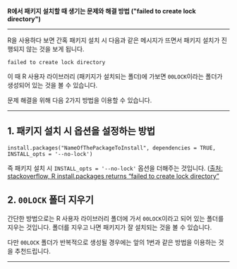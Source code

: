 __R에서 패키지 설치할 때 생기는 문제와 해결 방법 ("failed to create lock directory")__

------

R을 사용하다 보면 간혹 패키지 설치 시 다음과 같은 메시지가 뜨면서 패키지 설치가 진행되지 않는 것을 보게 됩니다.

`failed to create lock directory`

이 때 R 사용자 라이브러리 (패키지가 설치되는 폴더)에 가보면 `00LOCK`이라는 폴더가 생성되어 있는 것을 볼 수 있습니다.

문제 해결을 위해 다음 2가지 방법을 이용할 수 있습니다.

------

## 1. 패키지 설치 시 옵션을 설정하는 방법

`install.packages("NameOfThePackageToInstall", dependencies = TRUE, INSTALL_opts = '--no-lock')`

즉 패키지 설치 시 `INSTALL_opts = '--no-lock'` 옵션을 더해주는 것입니다.
([출처: stackoverflow, R install.packages returns “failed to create lock directory”](https://stackoverflow.com/questions/14382209/r-install-packages-returns-failed-to-create-lock-directory)

## 2. `00LOCK` 폴더 지우기

간단한 방법으로는 R 사용자 라이브러리 폴더에 가서 `00LOCK`이라고 되어 있는 폴더를 지우는 것입니다.
폴더를 지우고 나면 패키지가 잘 설치되는 것을 볼 수 있습니다. 

다만 `00LOCK` 폴더가 반복적으로 생성될 경우에는 앞의 1번과 같은 방법을 이용하는 것을 추천드립니다.

------
